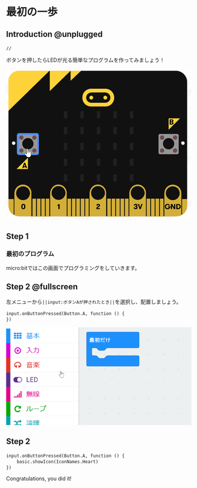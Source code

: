 # 最初の一歩


## Introduction @unplugged

```template
//
```

ボタンを押したらLEDが光る簡単なプログラムを作ってみましょう！

![](https://github.com/aoirohn/microbit-tutorial/blob/master/flashing_heart.gif?raw=true)

## Step 1 
### 最初のプログラム

micro:bitではこの画面でプログラミングをしていきます。


## Step 2 @fullscreen

左メニューから``||input:ボタンAが押されたとき||``を選択し、配置しましょう。

```blocks
input.onButtonPressed(Button.A, function () {
})
```
![](https://github.com/aoirohn/microbit-tutorial/blob/master/onPushButtonA.gif?raw=true)


## Step 2


```blocks
input.onButtonPressed(Button.A, function () {
    basic.showIcon(IconNames.Heart)
})
```


Congratulations, you did it!
